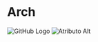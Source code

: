 # Arch
![GitHub Logo](/images/logo.png)
![Atributo Alt](url "https://github.com/d1namo/Arch/blob/master/Arch-linux%20i3wm.jpg")
